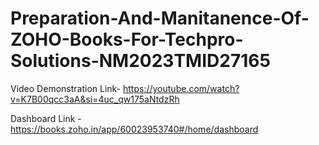# Preparation-And-Manitanence-Of-ZOHO-Books-For-Techpro-Solutions-NM2023TMID27165

Video Demonstration Link- https://youtube.com/watch?v=K7B00qcc3aA&si=4uc_qw175aNtdzRh

Dashboard Link - https://books.zoho.in/app/60023953740#/home/dashboard
